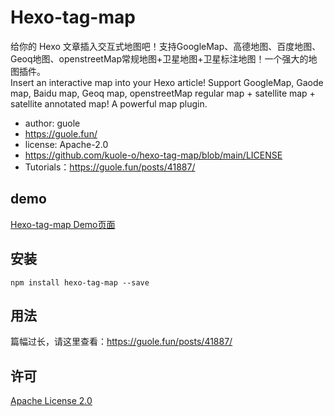 <!-- This plugin is developed by guole.fun -->
# Hexo-tag-map
给你的 Hexo 文章插入交互式地图吧！支持GoogleMap、高德地图、百度地图、Geoq地图、openstreetMap常规地图+卫星地图+卫星标注地图！一个强大的地图插件。  
Insert an interactive map into your Hexo article! Support GoogleMap, Gaode map, Baidu map, Geoq map, openstreetMap regular map + satellite map + satellite annotated map! A powerful map plugin.
* author: guole
* https://guole.fun/
* license: Apache-2.0
* https://github.com/kuole-o/hexo-tag-map/blob/main/LICENSE
* Tutorials：https://guole.fun/posts/41887/

## demo
[Hexo-tag-map Demo页面](https://guole.fun/map/)

## 安装

```shell
npm install hexo-tag-map --save
```

## 用法

篇幅过长，请这里查看：https://guole.fun/posts/41887/

## 许可
[Apache License 2.0](https://github.com/kuole-o/hexo-tag-map/blob/main/LICENSE)